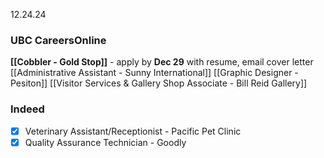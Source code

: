 12.24.24
### UBC CareersOnline
**[[Cobbler - Gold Stop]]** - apply by **Dec 29** with resume, email cover letter
[[Administrative Assistant - Sunny International]]
[[Graphic Designer - Pesiton]]
[[Visitor Services & Gallery Shop Associate - Bill Reid Gallery]]
### Indeed
- [x] Veterinary Assistant/Receptionist - Pacific Pet Clinic
- [x] Quality Assurance Technician - Goodly
